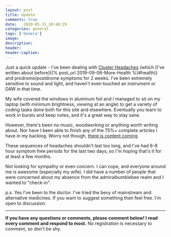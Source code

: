 ```yaml
---
layout: post
title: Update 
comments: true
date:   2020-05-31_10:40:29 
categories: general
tags: ['Genera']
image:
description:
header:
header-caption:
---
```


Just a quick update - I've been dealing with [Cluster Headaches](https://en.wikipedia.org/wiki/Cluster_headache) (which [I've written about before]({% post_url 2019-09-06-More-Health %}#health)) and prodrome/postdrome symptoms for 2 weeks. I've been extremely sensitive to sound and light, and haven't even touched an instrument or DAW in that time.

My wife covered the windows in aluminum foil and I managed to sit on my laptop (with minimum brightness, viewing at an angle) to get a variety of coding tasks done both for this site and elsewhere. Eventually you learn to work in bursts and keep notes, and it's a great way to stay sane.

However, there's been no music, woodworking or anything worth writing about. Nor have I been able to finish any of the 75%+ complete articles I have in my backlog. Worry not though, [there is content coming](http://www.pspaudioware.com/plugins/dynamic_processors/psp_infinistrip/).

These sequences of headaches shouldn't last too long, and I've had 6-8 hour symptom free periods for the last two days, so I'm hoping that's it for at least a few months.

Not looking for sympathy or even concern. I can cope, and everyone around me is awesome (especially my wife). I did have a number of people that were concerned about my absence from the admiralbumblebee realm and I wanted to "check-in".


p.s. Yes I've been to the doctor. I've tried the bevy of mainstream and alternative medicines. If you want to suggest something then feel free. I'm open to discussion.

---

**If you have any questions or comments, please comment below! I read every comment and respond to most.** No registration is necessary to comment, so don't be shy.

